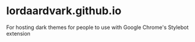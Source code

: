 # lordaardvark.github.io
For hosting dark themes for people to use with Google Chrome's Stylebot extension
